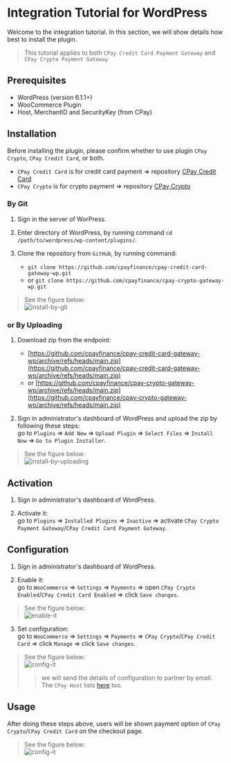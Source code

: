 # Integration Tutorial for WordPress

Welcome to the integration tutorial. In this section, we will show details how best to install the plugin.

> This tutorial applies to both `CPay Credit Card Payment Gateway` and `CPay Crypto Payment Gateway`


## Prerequisites
- WordPress (version 6.1.1+)
- WooCommerce Plugin
- Host, MerchantID and SecurityKey (from CPay)


## Installation
Before installing the plugin, please confirm whether to use plugin `CPay Crypto`, `CPay Credit Card`, or both.
- `CPay Credit Card` is for credit card payment => repository [CPay Credit Card](https://github.com/cpayfinance/cpay-credit-card-gateway-wp)
- `CPay Crypto` is for crypto payment => repository [CPay Crypto](https://github.com/cpayfinance/cpay-crypto-gateway-wp)

### By Git

1. Sign in the server of WorPress.

2. Enter directory of WordPress, by running command `cd /path/to/wordpress/wp-content/plugins/`.

3. Clone the repository from `GitHub`, by running command:
   - `git clone https://github.com/cpayfinance/cpay-credit-card-gateway-wp.git`
   - or `git clone https://github.com/cpayfinance/cpay-crypto-gateway-wp.git`

> See the figure below:  
> ![install-by-git](https://static.cpay.ltd/images/docs/install-by-git.png)


### or By Uploading

1. Download zip from the endpoint:
   - [https://github.com/cpayfinance/cpay-credit-card-gateway-wp/archive/refs/heads/main.zip](https://github.com/cpayfinance/cpay-credit-card-gateway-wp/archive/refs/heads/main.zip)
   - or [https://github.com/cpayfinance/cpay-crypto-gateway-wp/archive/refs/heads/main.zip](https://github.com/cpayfinance/cpay-crypto-gateway-wp/archive/refs/heads/main.zip)


2. Sign in administrator's dashboard of WordPress and upload the zip by following these steps:  
   go to `Plugins` => `Add New` => `Upload Plugin` => `Select Files` => `Install Now` => `Go to Plugin Installer`.

> See the figure below:  
> ![install-by-uploading](https://static.cpay.ltd/images/docs/install-by-uploading.png)


## Activation
1. Sign in administrator's dashboard of WordPress.

2. Activate it:  
   go to `Plugins` => `Installed Plugins` => `Inactive` => activate `CPay Crypto Payment Gateway`/`CPay Credit Card Payment Gateway`.
   

## Configuration
1. Sign in administrator's dashboard of WordPress.

2. Enable it:  
   go to `WooCommerce` => `Settings` => `Payments` => open `CPay Crypto Enabled`/`CPay Credit Card Enabled` => click `Save changes`.

> See the figure below:  
> ![enable-it](https://static.cpay.ltd/images/docs/enable-it.png)

3. Set configuration:  
   go to `WooCommerce` => `Settings` => `Payments` => `CPay Crypto`/`CPay Credit Card` => click `Manage` => click `Save changes`.

> See the figure below:  
> ![config-it](https://static.cpay.ltd/images/docs/config-it.png)
>> we will send the details of configuration to partner by email. The `CPay Host` lists [here](https://github.com/cpayfinance/document/blob/main/rest-api-reference/api-host.md) too.

## Usage
After doing these steps above, users will be shown payment option of `CPay Crypto`/`CPay Credit Card` on the checkout page.

> See the figure below:  
> ![config-it](https://static.cpay.ltd/images/docs/checkout-page.png)

